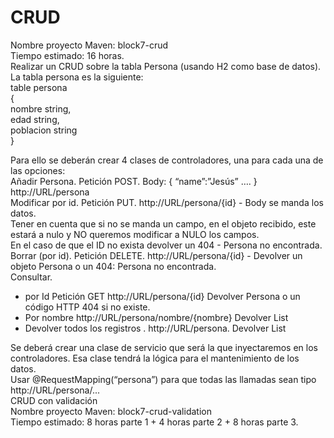 # CRUD
Nombre proyecto Maven: block7-crud  
Tiempo estimado: 16 horas.  
Realizar un CRUD sobre la tabla Persona (usando H2 como base de datos).  
La tabla persona es la siguiente:  
table persona  
{  
nombre string,  
edad string,  
poblacion string    
}  

Para ello se deberán crear 4 clases de controladores, una para cada una de las opciones:    
Añadir Persona. Petición POST. Body:  { “name”:”Jesús” …. } http://URL/persona  
Modificar por id. Petición PUT. http://URL/persona/{id} - Body se manda los datos.  
Tener en cuenta que si no se manda un campo, en el objeto recibido, este estará a nulo y NO queremos modificar a NULO los campos.  
En el caso de que el ID no exista devolver un 404 - Persona no encontrada.  
Borrar (por id). Petición DELETE. http://URL/persona/{id} - Devolver un objeto Persona o un 404: Persona no encontrada.  
Consultar.
- por Id Petición GET http://URL/persona/{id} Devolver Persona o un código HTTP 404 si no existe.  
- Por nombre  http://URL/persona/nombre/{nombre}  Devolver List<Persona>  
- Devolver todos los registros  . http://URL/persona. Devolver List<Persona>  

Se deberá crear una clase de servicio que será la que inyectaremos en los controladores. Esa clase tendrá la lógica para el mantenimiento de los datos.  
Usar @RequestMapping(“persona”) para que todas las llamadas sean tipo http://URL/persona/...  
CRUD con validación  
Nombre proyecto Maven: block7-crud-validation  
Tiempo estimado: 8 horas parte 1 + 4 horas parte 2 + 8 horas parte 3.  
